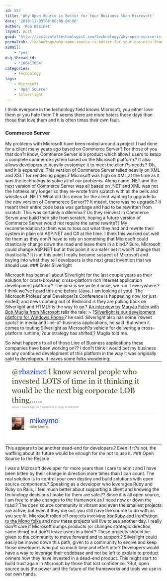 ```yaml
---
id: 557
title: 'Why Open Source is Better for Your Business than Microsoft'
date: '2010-11-03T08:00:00-04:00'
author: 'Rob Bazinet'
layout: post
guid: 'http://accidentaltechnologist.com/technology/why-open-source-is-better-for-your-business-than-microsoft/'
permalink: /technology/why-open-source-is-better-for-your-business-than-microsoft/
s2mail:
    - 'yes'
dsq_thread_id:
    - '166417654'
categories:
    - Technology
tags:
    - Microsoft
    - 'Open Source'
    - Silverlight
---
```


I think everyone in the technology field knows Microsoft, you either love them or you hate them.? It seems there are more haters these days than those that love them and it is often times their own fault.

### Commerce Server

 My problems with Microsoft have been rooted around a project I had done for a client many years ago based on Commerce Server.? For those of you that don?t know, Commerce Server is a product which allows users to setup a complete commerce system based on the Microsoft platform.? It also allows developers to heavily customize it to meet the client?s needs.? Oh, and it is expensive. This version of Commerce Server relied heavily on XML and XSLT for rendering pages.? Microsoft was high on XML at the time as it was the technology to solve all of our problems. Along came .NET and the next version of Commerce Server was all based on .NET and XML was not the hotness any longer so they re-wrote from scratch with all the bells and whistles of .NET.? What did this mean for the client wanting to upgrade to the new version of Commerece Server?? It meant, there was no upgrade.? It meant their entire code base was garbage and had to be rewritten from scratch. This was certainly a dilemma.? Do they reinvest in Commerce Server and build their site from scratch, hoping a future version of Commerce Server would not require the same rewrite?? My recommendation to them was to toss out what they had and rewrite their system in plain old ASP.NET and C# at the time. I think this worked out well for them as they don?t have to rely on something that Microsoft could drastically change down the road and leave them in a bind.? Sure, Microsoft could change ASP.NET but at this point it is a safer bet it won?t change that drastically.? It is at this point I really became suspect of Microsoft and buying into what they tell developers is the next great invention that we should use. ### Enter Silverlight

 Microsoft has been all about Silverlight for the last couple years as their solution for cross-browser, cross-platform rich Internet application development platform.? The idea is we write it once, we run it everywhere.? I think we?ve heard this one before (Java, I am looking at you). The Microsoft Professional Developer?s Conference is happening now (or just ended) and news coming out of Redmond is they are pulling back on Silverlight and HTML5 is the way to go.? [An interview by MaryJo Foley with Bob Muglia from Microsoft](http://www.zdnet.com/blog/microsoft/microsoft-our-strategy-with-silverlight-has-shifted/7834) tells the tale: > ?[Silverlight is our development platform for Windows Phone](http://www.zdnet.com/blog/microsoft/microsofts-new-pitch-every-net-developer-just-became-a-windows-phone-developer/5316),? he said. Silverlight also has some ?sweet spots? in media and line-of-business applications, he said. But when it comes to touting Silverlight as Microsoft?s vehicle for delivering a cross-platform runtime, ?our strategy has shifted,? Muglia told me.

 So what happens to all of those Line of Business applications these companies have been working on?? I don?t think I would bet my business on any continued development of this platform in the way it was originally sold to developers. It leaves some folks wondering: [![silverlighttweet](/assets/img/2010/11/silverlighttweet_thumb.png "silverlighttweet")](/assets/img/2010/11/silverlighttweet.png) This appears to be another dead-end for developers.? Even if it?s not, the waffling about its future would be enough for me not to use it. ### Open Source to the Rescue

 I was a Microsoft developer for more years than I care to admit and I have been bitten by their change in direction more times than I can count. The real solution is to control your own destiny and build solutions with open source components.? Speaking as a developer who leverages Ruby and Ruby on Rails, I feel much better about supporting a client and knowing the technology decisions I make for them are safe.?? Since it is all open source, I am free to make changes to the framework as I need now or down the road.? The open source community is vibrant and even the smallest projects are active, but even if they die out..you still have the source to do with as you see fit. Microsoft rolled off projects involving [IronRuby and IronPython to the Mono folks](http://tirania.org/blog/archive/2010/Oct-22.html) and now these projects will live to see another day. I really don?t care if Microsoft dumps products (or changes strategic direction, same thing) but don?t leave users in a bind.? These projects should be given to the community to move forward and to support.? Silverlight could easily be moved down this path, given to a community to evolve and keep those developers who put so much time and effort into.? Developers would have a way to leverage their codebase and not be left to explain to product owners how they have invested in a dead-end product. This might start to build trust again in Microsoft by those that lost confidence. ?But, open source puts the power and the future of the frameworks and tools we use in our own hands.